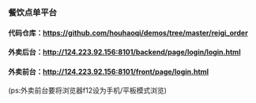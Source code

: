 
### 餐饮点单平台
#### 代码仓库：https://github.com/houhaoqi/demos/tree/master/reigi_order
#### 外卖后台：http://124.223.92.156:8101/backend/page/login/login.html
#### 外卖前台：http://124.223.92.156:8101/front/page/login.html
(ps:外卖前台要将浏览器f12设为手机/平板模式浏览)
